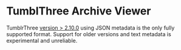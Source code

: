 # TumblThree Archive Viewer

TumblrThree [version > 2.10.0](https://github.com/TumblThreeApp/TumblThree/issues/414) using JSON metadata is the 
only fully supported format. Support for older versions and text metadata is experimental and unreliable.
